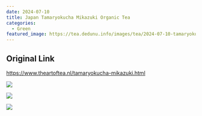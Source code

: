 ```yaml
---
date: 2024-07-10
title: Japan Tamaryokucha Mikazuki Organic Tea
categories:
  - Green
featured_image: https://tea.dedunu.info/images/tea/2024-07-10-tamaryokucha-mikazuki-1.jpeg
---
```


## Original Link

<https://www.theartoftea.nl/tamaryokucha-mikazuki.html>


![](https://tea.dedunu.info/images/tea/2024-07-10-tamaryokucha-mikazuki-2.jpeg)

![](https://tea.dedunu.info/images/tea/2024-07-10-tamaryokucha-mikazuki-3.jpeg)

![](https://tea.dedunu.info/images/tea/2024-07-10-tamaryokucha-mikazuki-4.jpeg)
